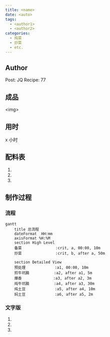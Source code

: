 ```yaml
---
title: <name>
date: <auto>
tags:
  - <author1>
  - <author2>
categories:
  - 炖菜
  - 炒菜
  - etc.
---
```


## Author

Post: JQ
Recipe: 77

## 成品

\<img\>

## 用时

x 小时

## 配料表

1.
2.
3.

## 制作过程

### 流程

```mermaid
gantt
    title 总流程
    dateFormat  HH:mm
    axisFormat %H:%M
    section High Level
    备菜               :crit, a, 00:00, 10m
    炒菜               :crit, b, after a, 50m

    section Detailed View
    预处理             :a1, 00:00, 10m
    煎牛坑腩           :a2, after a1, 5m
    爆香              :a3, after a2, 3m
    炖牛坑腩           :a4, after a3, 30m
    炖土豆             :a5, after a4, 10m
    焖土豆             :a6, after a5, 2m

```

### 文字版

1.
2.
3.

